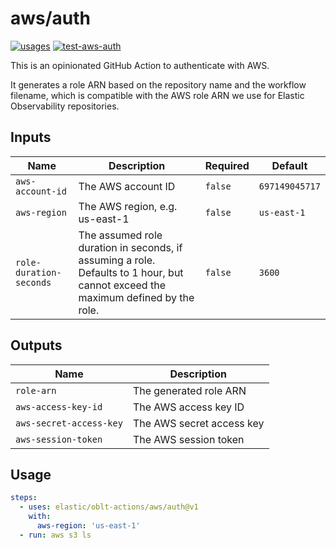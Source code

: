 # <!--name-->aws/auth<!--/name-->

[![usages](https://img.shields.io/badge/usages-white?logo=githubactions&logoColor=blue)](https://github.com/search?q=elastic%2Foblt-actions%2Faws%2Fauth+%28path%3A.github%2Fworkflows+OR+path%3A**%2Faction.yml+OR+path%3A**%2Faction.yaml%29&type=code)
[![test-aws-auth](https://github.com/elastic/oblt-actions/actions/workflows/test-aws-auth.yml/badge.svg?branch=main)](https://github.com/elastic/oblt-actions/actions/workflows/test-aws-auth.yml)

<!--description-->
This is an opinionated GitHub Action to authenticate with AWS.

It generates a role ARN based on the repository name and the workflow filename, which is compatible with the
AWS role ARN we use for Elastic Observability repositories.
<!--/description-->

## Inputs
<!--inputs-->
| Name                    | Description                                                                                                                      | Required | Default        |
|-------------------------|----------------------------------------------------------------------------------------------------------------------------------|----------|----------------|
| `aws-account-id`        | The AWS account ID                                                                                                               | `false`  | `697149045717` |
| `aws-region`            | The AWS region, e.g. us-east-1                                                                                                   | `false`  | `us-east-1`    |
| `role-duration-seconds` | The assumed role duration in seconds, if assuming a role. Defaults to 1 hour, but cannot exceed the maximum defined by the role. | `false`  | `3600`         |
<!--/inputs-->

## Outputs
<!--outputs-->
| Name                    | Description               |
|-------------------------|---------------------------|
| `role-arn`              | The generated role ARN    |
| `aws-access-key-id`     | The AWS access key ID     |
| `aws-secret-access-key` | The AWS secret access key |
| `aws-session-token`     | The AWS session token     |
<!--/outputs-->

## Usage
<!--usage action="elastic/oblt-actions/**" version="env:VERSION"-->
```yaml
steps:
  - uses: elastic/oblt-actions/aws/auth@v1
    with:
      aws-region: 'us-east-1'
  - run: aws s3 ls
```
<!--/usage-->
